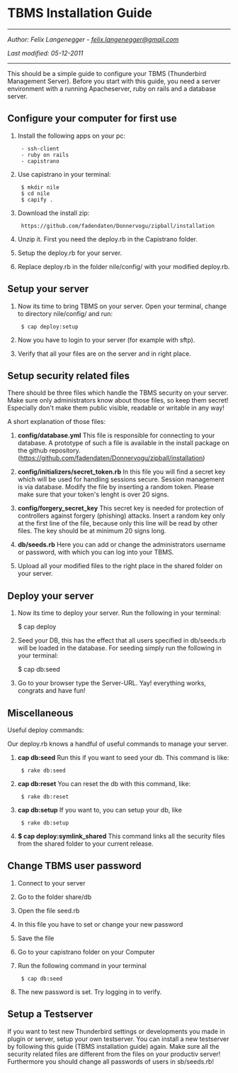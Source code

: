 
TBMS Installation Guide
==================
-----------------------------------

*Author: Felix Langenegger - felix.langenegger@gmail.com*

*Last modified: 05-12-2011*

------------------------------------ 

This should be a simple guide to configure your TBMS (Thunderbird Management Server). Before you start with this guide, you need a server environment with a running Apacheserver, ruby on rails and a database server.

Configure your computer for first use
-----------------------------------------------------
1. Install the following apps on your pc:
      
        - ssh-client
        - ruby on rails
        - capistrano

2. Use capistrano in your terminal:

        $ mkdir nile
        $ cd nile
        $ capify .

3. Download the install zip:

        https://github.com/fadendaten/Donnervogu/zipball/installation

4. Unzip it. First you need the deploy.rb in the Capistrano folder.

6. Setup the deploy.rb for your server.

7. Replace deploy.rb in the folder nile/config/ with your modified deploy.rb.

Setup your server
--------------------------
1. Now its time to bring TBMS on your server. Open your terminal, change to directory nile/config/ and run:

        $ cap deploy:setup

2. Now you have to login to your server (for example with sftp).
3. Verify that all your files are on the server and in right place.

Setup security related files
---------------------------------------
There should be three files which handle the TBMS security on your server. Make sure only administrators know about those files, so keep them secret! Especially don't make them public visible, readable or writable in any way! 

A short explanation of those files:

1. **config/database.yml**
This file is responsible for connecting to your database. A prototype of such a file is available in the install package on the github repository. (https://github.com/fadendaten/Donnervogu/zipball/installation)

2. **config/initializers/secret_token.rb**
In this file you will find a secret key which will be used for handling sessions secure. Session management is via database. Modify the file by inserting a random token. Please make sure that your token's lenght is over 20 signs.

3. **config/forgery_secret_key**
This secret key is needed for protection of controllers against forgery (phishing) attacks. Insert a random key only at the first line of the file, because only this line will be read by other files. The key should be at minimum 20 signs long.

4. **db/seeds.rb**
Here you can add or change the administrators username or password, with which you can log into your TBMS.

5. Upload all your modified files to the right place in the shared folder on your server.


Deploy your server
----------------------------
1. Now its time to deploy your server. Run the following in your terminal:

      $ cap deploy

2. Seed your DB, this has the effect that all users specified in db/seeds.rb will be loaded in the database. For seeding simply run the following in your terminal:

      $ cap db:seed

3. Go to your browser type the Server-URL. Yay! everything works, congrats and have fun!

Miscellaneous
---------------------
Useful deploy commands:

Our deploy.rb knows a handful of useful commands to manage your server.

1. **cap db:seed**
Run this if you want to seed your db. This command is like:

        $ rake db:seed

2. **cap db:reset**
You can reset the db with this command, like:

        $ rake db:reset

3. **cap db:setup**
If you want to, you can setup your db, like

        $ rake db:setup

4. **$ cap deploy:symlink_shared**
This command links all the security files from the shared folder to your current release.


Change TBMS user password
-------------------------------------------
1. Connect to your server

2. Go to the folder share/db

3. Open the file seed.rb

4. In this file you have to set or change your new password

5. Save the file

6. Go to your capistrano folder on your Computer

7. Run the following command in your terminal

        $ cap db:seed

8. The new password is set. Try logging in to verify.

Setup a Testserver
----------------------------

If you want to test new Thunderbird settings or developments you made in plugin or server, setup your own testserver. You can install a new testserver by following this guide (TBMS installation guide) again. Make sure all the security related files are different from the files on your productiv server! Furthermore you should change all passwords of users in sb/seeds.rb!
